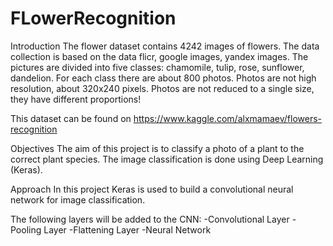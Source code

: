 # FLowerRecognition

Introduction
The flower dataset contains 4242 images of flowers. The data collection is based on the data flicr, google images, yandex images. The pictures are divided into five classes: chamomile, tulip, rose, sunflower, dandelion. For each class there are about 800 photos. Photos are not high resolution, about 320x240 pixels. Photos are not reduced to a single size, they have different proportions!

This dataset can be found on https://www.kaggle.com/alxmamaev/flowers-recognition

Objectives
The aim of this project is to classify a photo of a plant to the correct plant species. The image classification is done using Deep Learning (Keras).

Approach
In this project Keras is used to build a convolutional neural network for image classification.

The following layers will be added to the CNN:
-Convolutional Layer
-Pooling Layer
-Flattening Layer
-Neural Network
